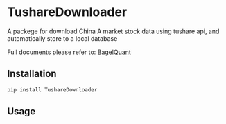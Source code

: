 # TushareDownloader
A packege for download China A market stock data using tushare api, and automatically store to a local database 

Full documents please refer to: [BagelQuant](https://www.bagelquant.com/TushreDownloader)

## Installation

```bash
pip install TushareDownloader
```

## Usage

```python

```

